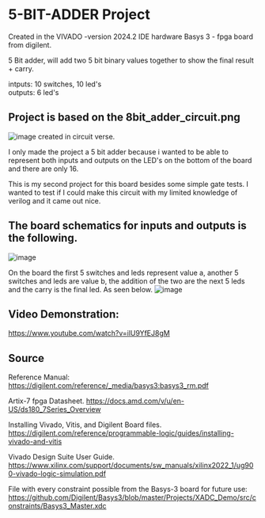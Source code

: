# 5-BIT-ADDER Project


Created in the VIVADO -version 2024.2 IDE
hardware Basys 3 - fpga board from digilent. 

5 Bit adder, will add two 5 bit binary values together to show the final result + carry.

intputs: 10 switches, 10 led's<br />
outputs: 6 led's<br />

## Project is based on the 8bit_adder_circuit.png 
![image](https://github.com/user-attachments/assets/b4566987-e51c-4ce5-9194-1d1f4b7cc562)
created in circuit verse.

I only made the project a 5 bit adder because i wanted to be able to represent both inputs and outputs on the LED's on the bottom of the board and there are only 16.

This is my second project for this board besides some simple gate tests. I wanted to test if I could make this circuit with my limited knowledge of verilog and it came out nice. 




## The board schematics for inputs and outputs is the following.
![image](https://github.com/user-attachments/assets/303995f6-5561-471e-af51-ed8a0c3e691d)



On the board the first 5 switches and leds represent value a, another 5 switches and leds are value b, the addition of the two are the next 5 leds and the carry is the final led.
As seen below. 
![image](https://github.com/user-attachments/assets/1121548a-5ca4-4f47-8b06-3c819789e1e4)



## Video Demonstration:
https://www.youtube.com/watch?v=ilU9YfEJ8gM



## Source
Reference Manual:
  https://digilent.com/reference/_media/basys3:basys3_rm.pdf

Artix-7 fpga Datasheet. 
  https://docs.amd.com/v/u/en-US/ds180_7Series_Overview

Installing Vivado, Vitis, and Digilent Board files.
  https://digilent.com/reference/programmable-logic/guides/installing-vivado-and-vitis

Vivado Design Suite User Guide.
  https://www.xilinx.com/support/documents/sw_manuals/xilinx2022_1/ug900-vivado-logic-simulation.pdf
  
File with every constraint possible from the Basys-3 board for future use:
https://github.com/Digilent/Basys3/blob/master/Projects/XADC_Demo/src/constraints/Basys3_Master.xdc


